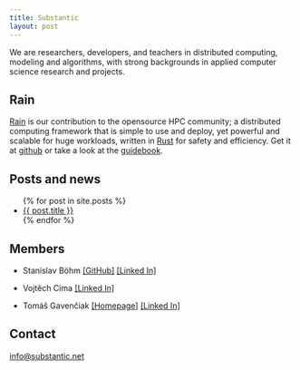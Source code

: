 ```yaml
---
title: Substantic
layout: post
---
```


We are researchers, developers, and teachers in distributed computing, modeling and algorithms, with strong backgrounds in applied computer science research and projects.

## Rain

[Rain](http://rain.readthedocs.io/) is our contribution to the opensource HPC community; a distributed computing framework that is simple to use and deploy, yet powerful and scalable for huge workloads, written in [Rust](https://www.rust-lang.org/) for safety and efficiency. Get it at [github](https://github.com/substantic/rain/) or take a look at the [guidebook](http://rain.readthedocs.io/). 

## Posts and news

<ul>
  {% for post in site.posts %}
    <li>
      <a href="{{ post.url }}">{{ post.title }}</a>
    </li>
  {% endfor %}
</ul>

## Members

  * Stanislav Böhm [[GitHub]](https://github.com/spirali) [[Linked In]](https://www.linkedin.com/in/stanislav-b%C3%B6hm-99740011b/)

  * Vojtěch Cima [[Linked In]](https://www.linkedin.com/in/vojt%C4%9Bch-cima-b32a7b41/)

  * Tomáš Gavenčiak [[Homepage]](https://gavento.ucw.cz/) [[Linked In]](https://www.linkedin.com/in/gavento/)

## Contact

info@substantic.net
